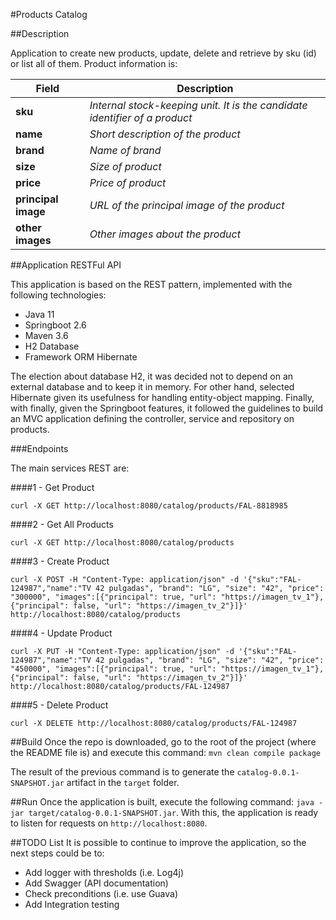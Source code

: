 #Products Catalog 

##Description

Application to create new products, update, delete and retrieve by sku (id) or list all of them. Product information is:

| Field        | Description   |
| ------------- |-------------|
| **sku**      | *Internal stock-keeping unit. It is the candidate identifier of a product* |
| **name**      | *Short description of the product*      |
| **brand** | *Name of brand*     |
| **size** | *Size of product*      |
| **price** |  *Price of product* |
| **principal image** | *URL of the principal image of the product* |
| **other images** | *Other images about the product* |

##Application RESTFul API

This application is based on the REST pattern, implemented with the following technologies:
+ Java 11
+ Springboot 2.6
+ Maven 3.6
+ H2 Database
+ Framework ORM Hibernate

The election about database H2, it was decided not to depend on an external database and to keep it in memory. For other hand, 
selected Hibernate given its usefulness for handling entity-object mapping. Finally, with finally, given the Springboot features,
it followed the guidelines to build an MVC application defining the controller, service and repository on products.

###Endpoints

The main services REST are:

####1 - Get Product

`curl -X GET http://localhost:8080/catalog/products/FAL-8818985`

####2 - Get All Products

`curl -X GET http://localhost:8080/catalog/products`

####3 - Create Product

`curl -X POST -H "Content-Type: application/json" -d '{"sku":"FAL-124987","name":"TV 42 pulgadas", "brand": "LG", "size": "42", "price": "300000", "images":[{"principal": true, "url": "https://imagen_tv_1"},{"principal": false, "url": "https://imagen_tv_2"}]}' http://localhost:8080/catalog/products`

####4 - Update Product

`curl -X PUT -H "Content-Type: application/json" -d '{"sku":"FAL-124987","name":"TV 42 pulgadas", "brand": "LG", "size": "42", "price": "450000", "images":[{"principal": true, "url": "https://imagen_tv_1"},{"principal": false, "url": "https://imagen_tv_2"}]}' http://localhost:8080/catalog/products/FAL-124987`

####5 - Delete Product

`curl -X DELETE http://localhost:8080/catalog/products/FAL-124987`

##Build
Once the repo is downloaded, go to the root of the project (where the README file is) and execute this command:
`mvn clean compile package`

The result of the previous command is to generate the `catalog-0.0.1-SNAPSHOT.jar` artifact in the `target` folder.

##Run
Once the application is built, execute the following command: `java -jar target/catalog-0.0.1-SNAPSHOT.jar`. With this, 
the application is ready to listen for requests on `http://localhost:8080`.

##TODO List
It is possible to continue to improve the application, so the next steps could be to:

- Add logger with thresholds (i.e. Log4j)
- Add Swagger (API documentation)
- Check preconditions (i.e. use Guava)
- Add Integration testing
